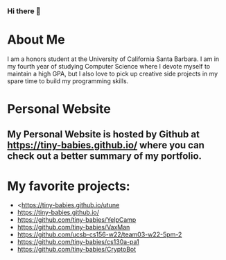 ### Hi there 👋
# About Me
I am a honors student at the University of California Santa Barbara. I am in my fourth year of studying Computer Science where I devote myself to maintain a high GPA, but I also love to pick up creative side projects in my spare time to build my programming skills.

# Personal Website
## My Personal Website is hosted by Github at <https://tiny-babies.github.io/> where you can check out a better summary of my portfolio.

# My favorite projects:
- <https://tiny-babies.github.io/utune
- <https://tiny-babies.github.io/>
- <https://github.com/tiny-babies/YelpCamp>
- <https://github.com/tiny-babies/VaxMan>
- <https://github.com/ucsb-cs156-w22/team03-w22-5pm-2>
- <https://github.com/tiny-babies/cs130a-pa1>
- <https://github.com/tiny-babies/CryptoBot>


